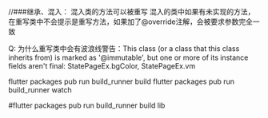 //###继承、混入：
    混入类的方法可以被重写
    混入的类中如果有未实现的方法，在重写类中不会提示是重写方法，如果加了@override注解，会被要求参数完全一致

Q:
    为什么重写类中会有波浪线警告：This class (or a class that this class inherits from) is marked as '@immutable', but one or more of its instance fields aren't final: StatePageEx.bgColor, StatePageEx.vm


flutter packages pub run build_runner build
flutter packages pub run build_runner watch

#flutter packages pub run build_runner build lib